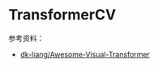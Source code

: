 # TransformerCV

参考资料：

+ [dk-liang/Awesome-Visual-Transformer](https://github.com/dk-liang/Awesome-Visual-Transformer)